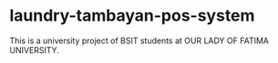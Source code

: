 # laundry-tambayan-pos-system

This is a university project of BSIT students at OUR LADY OF FATIMA UNIVERSITY.
